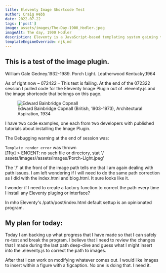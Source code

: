 ```yaml
---
title: Eleventy Image Shortcode Test
author: Craig Webb
date: 2022-07-22
tags: ['post']
image: assets/images/The-Day-1900_Hodler.jpeg
imageAlt: The day, 1900 Hodler
description: Eleventy is a JavaScript-based templating system gaining traction in the web development community. It is facile, fast and flexible. 
templateEngineOverride: njk,md
---
```


## This is a test of the image plugin.

William Gale Gedney.1932-1989. Porch Light. Leatherwood Kentucky,1964  


As of right now – 072422 – This test is failing. At the end of the 072322 session I pulled code for the Eleventy Image Plugin out of .eleventy.js and the image shortcode that belongs on this page.

<figure class="left sml">
<image src="{{root}}assets/images/Edward-Bainbridge-Copnall_1934.png" alt="Edward Bainbridge Copnall">
<figcaption>Edward Bainbridge Copnall (British, 1903-1973), Architectural Aspiration, 1934</figcaptions>
</figure>

I have two code examples, one each from two developers with published tutorials about installing the Image Plugin.

The Debugging warning at the end of session was:  

`Template render error` was thrown  
[11ty] > ENOENT: no such file or directory, stat '/ assets/images//assets/images/Porch-Light.jpeg'  

The '/' at the front of the image path tells me that I am again dealing with path issues. I am left wondering if I will need to do the same path correction as I did with the index.html and blog.html. It sure looks like it.

I wonder if I need to create a factory function to correct the path every time I install any Eleventy pluging or interface?

In mho Eleventy's /path/post/index.html default settup is an opinionated program.

## My plan for today:

Today I am backing up what progress that I have made so that I can safely re-test and break the program. I believe that I need to review the changes that I made during the last path deep-dive and guess what I might insert into the .eleventy.js to correct the path to images.

After that I can work on modifying whatever comes out.
I would like images to insert within a figure with a figcaption. No one is doing that. I need it.
